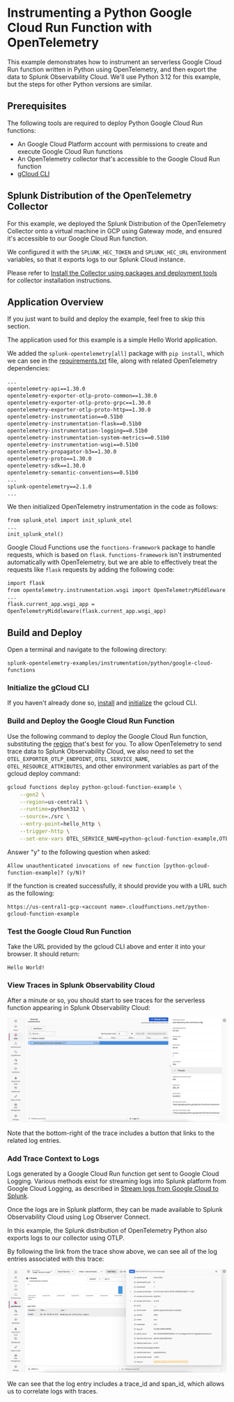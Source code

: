 # Instrumenting a Python Google Cloud Run Function with OpenTelemetry

This example demonstrates how to instrument an serverless Google Cloud Run function written in
Python using OpenTelemetry, and then export the data to Splunk Observability
Cloud.  We'll use Python 3.12 for this example, but the steps for other Python versions are
similar.

## Prerequisites

The following tools are required to deploy Python Google Cloud Run functions:

* An Google Cloud Platform account with permissions to create and execute Google Cloud Run functions
* An OpenTelemetry collector that's accessible to the Google Cloud Run function
* [gCloud CLI](https://cloud.google.com/sdk/docs/install)

## Splunk Distribution of the OpenTelemetry Collector

For this example, we deployed the Splunk Distribution of the OpenTelemetry Collector onto a virtual machine
in GCP using Gateway mode, and ensured it's accessible to our Google Cloud Run function.

We configured it with the `SPLUNK_HEC_TOKEN` and `SPLUNK_HEC_URL` environment variables, so that it
exports logs to our Splunk Cloud instance.

Please refer to [Install the Collector using packages and deployment tools](https://docs.splunk.com/observability/en/gdi/opentelemetry/install-the-collector.html#collector-package-install)
for collector installation instructions.

## Application Overview

If you just want to build and deploy the example, feel free to skip this section.

The application used for this example is a simple Hello World application.

We added the `splunk-opentelemetry[all]` package with `pip install`, which we can see
in the [requirements.txt](./src/requirements.txt) file, along with related OpenTelemetry 
dependencies:

````
...
opentelemetry-api==1.30.0
opentelemetry-exporter-otlp-proto-common==1.30.0
opentelemetry-exporter-otlp-proto-grpc==1.30.0
opentelemetry-exporter-otlp-proto-http==1.30.0
opentelemetry-instrumentation==0.51b0
opentelemetry-instrumentation-flask==0.51b0
opentelemetry-instrumentation-logging==0.51b0
opentelemetry-instrumentation-system-metrics==0.51b0
opentelemetry-instrumentation-wsgi==0.51b0
opentelemetry-propagator-b3==1.30.0
opentelemetry-proto==1.30.0
opentelemetry-sdk==1.30.0
opentelemetry-semantic-conventions==0.51b0
...
splunk-opentelemetry==2.1.0
...
````

We then initialized OpenTelemetry instrumentation in the code as follows: 

````
from splunk_otel import init_splunk_otel
...
init_splunk_otel()
````

Google Cloud Functions use the `functions-framework` package to handle requests, which is based on `flask`. 
`functions-framework` isn't instrumented automatically with OpenTelemetry, but we are able to effectively 
treat the requests like `flask` requests by adding the following code: 

````
import flask
from opentelemetry.instrumentation.wsgi import OpenTelemetryMiddleware
...
flask.current_app.wsgi_app = OpenTelemetryMiddleware(flask.current_app.wsgi_app)
````

## Build and Deploy

Open a terminal and navigate to the following directory:

````
splunk-opentelemetry-examples/instrumentation/python/google-cloud-functions
````

### Initialize the gCloud CLI

If you haven't already done so, [install](https://cloud.google.com/sdk/docs/install)
and [initialize](https://cloud.google.com/sdk/docs/initializing) the gcloud CLI.

### Build and Deploy the Google Cloud Run Function

Use the following command to deploy the Google Cloud Run function, substituting the
[region](https://cloud.google.com/functions/docs/locations)
that's best for you.  To allow OpenTelemetry to send trace data to Splunk Observability Cloud,
we also need to set the `OTEL_EXPORTER_OTLP_ENDPOINT`, `OTEL_SERVICE_NAME`, `OTEL_RESOURCE_ATTRIBUTES`,
and other environment variables as part of the gcloud deploy command:

```bash
gcloud functions deploy python-gcloud-function-example \
    --gen2 \
    --region=us-central1 \
    --runtime=python312 \
    --source=./src \
    --entry-point=hello_http \
    --trigger-http \
    --set-env-vars OTEL_SERVICE_NAME=python-gcloud-function-example,OTEL_EXPORTER_OTLP_ENDPOINT=http://<collector IP address>:4317,OTEL_RESOURCE_ATTRIBUTES=deployment.environment=test,OTEL_LOGS_EXPORTER=otlp,OTEL_PYTHON_LOG_LEVEL=info,OTEL_PYTHON_LOGGING_AUTO_INSTRUMENTATION_ENABLED=true
```

Answer "y" to the following question when asked:

````
Allow unauthenticated invocations of new function [python-gcloud-function-example]? (y/N)? 
````

If the function is created successfully, it should provide you with a URL such as the following:

````
https://us-central1-gcp-<account name>.cloudfunctions.net/python-gcloud-function-example
````

### Test the Google Cloud Run Function

Take the URL provided by the gcloud CLI above and enter it into your browser. It should return:

````
Hello World! 
````

### View Traces in Splunk Observability Cloud

After a minute or so, you should start to see traces for the serverless function
appearing in Splunk Observability Cloud:

![Trace](./images/trace.png)

Note that the bottom-right of the trace includes a button that links to the related log entries.

### Add Trace Context to Logs

Logs generated by a Google Cloud Run function get sent to Google Cloud Logging.
Various methods exist for streaming logs into Splunk platform from Google Cloud Logging,
as described in
[Stream logs from Google Cloud to Splunk](https://cloud.google.com/architecture/stream-logs-from-google-cloud-to-splunk).

Once the logs are in Splunk platform, they can be made available to
Splunk Observability Cloud using Log Observer Connect.

In this example, the Splunk distribution of OpenTelemetry Python also exports logs
to our collector using OTLP.

By following the link from the trace show above, we can see all of the log entries associated
with this trace:

![Related Logs](./images/related-logs.png)

We can see that the log entry includes a trace_id and span_id, which allows us to correlate
logs with traces. 